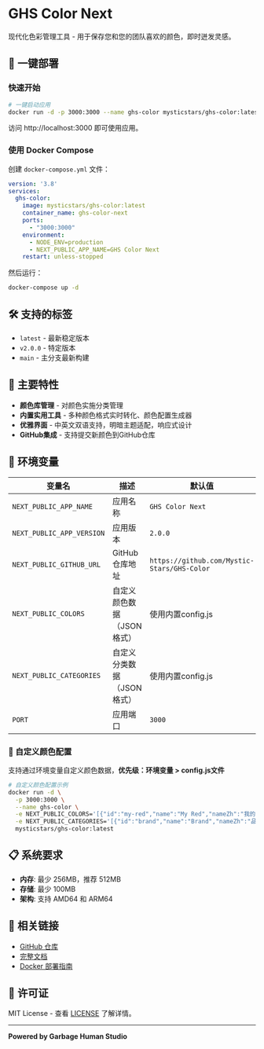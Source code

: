 # GHS Color Next

现代化色彩管理工具 - 用于保存您和您的团队喜欢的颜色，即时迸发灵感。

## 🚀 一键部署

### 快速开始

```bash
# 一键启动应用
docker run -d -p 3000:3000 --name ghs-color mysticstars/ghs-color:latest
```

访问 http://localhost:3000 即可使用应用。

### 使用 Docker Compose

创建 `docker-compose.yml` 文件：

```yaml
version: '3.8'
services:
  ghs-color:
    image: mysticstars/ghs-color:latest
    container_name: ghs-color-next
    ports:
      - "3000:3000"
    environment:
      - NODE_ENV=production
      - NEXT_PUBLIC_APP_NAME=GHS Color Next
    restart: unless-stopped
```

然后运行：

```bash
docker-compose up -d
```

## 🛠️ 支持的标签

- `latest` - 最新稳定版本
- `v2.0.0` - 特定版本
- `main` - 主分支最新构建

## 🌟 主要特性

- **颜色库管理** - 对颜色实施分类管理
- **内置实用工具** - 多种颜色格式实时转化、颜色配置生成器
- **优雅界面** - 中英文双语支持，明暗主题适配，响应式设计
- **GitHub集成** - 支持提交新颜色到GitHub仓库

## 🔧 环境变量

| 变量名 | 描述 | 默认值 |
|--------|------|--------|
| `NEXT_PUBLIC_APP_NAME` | 应用名称 | `GHS Color Next` |
| `NEXT_PUBLIC_APP_VERSION` | 应用版本 | `2.0.0` |
| `NEXT_PUBLIC_GITHUB_URL` | GitHub仓库地址 | `https://github.com/Mystic-Stars/GHS-Color` |
| `NEXT_PUBLIC_COLORS` | 自定义颜色数据（JSON格式） | 使用内置config.js |
| `NEXT_PUBLIC_CATEGORIES` | 自定义分类数据（JSON格式） | 使用内置config.js |
| `PORT` | 应用端口 | `3000` |

### 🎨 自定义颜色配置

支持通过环境变量自定义颜色数据，**优先级：环境变量 > config.js文件**

```bash
# 自定义颜色配置示例
docker run -d \
  -p 3000:3000 \
  --name ghs-color \
  -e NEXT_PUBLIC_COLORS='[{"id":"my-red","name":"My Red","nameZh":"我的红色","hex":"#ff0000","description":"Custom red","descriptionZh":"自定义红色","category":"brand","tags":["red"]}]' \
  -e NEXT_PUBLIC_CATEGORIES='[{"id":"brand","name":"Brand","nameZh":"品牌","description":"Brand colors","icon":"🎨","color":"#6366F1","order":1}]' \
  mysticstars/ghs-color:latest
```

## 📋 系统要求

- **内存**: 最少 256MB，推荐 512MB
- **存储**: 最少 100MB
- **架构**: 支持 AMD64 和 ARM64

## 🔗 相关链接

- [GitHub 仓库](https://github.com/Mystic-Stars/GHS-Color)
- [完整文档](https://github.com/Mystic-Stars/GHS-Color/blob/main/README.md)
- [Docker 部署指南](https://github.com/Mystic-Stars/GHS-Color/blob/main/docs/docker-guide.md)

## 📄 许可证

MIT License - 查看 [LICENSE](https://github.com/Mystic-Stars/GHS-Color/blob/main/LICENSE) 了解详情。

---

**Powered by Garbage Human Studio**
